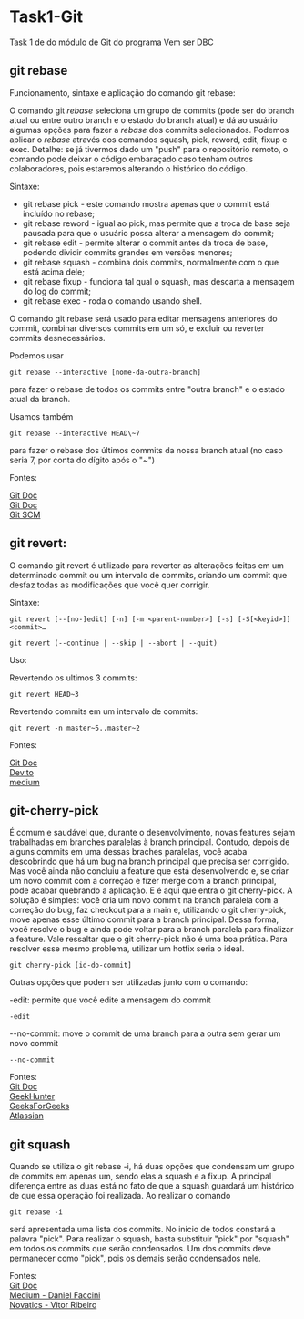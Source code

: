 # Task1-Git

Task 1 de do módulo de Git do programa Vem ser DBC

## git rebase

Funcionamento, sintaxe e aplicação do comando git rebase:

O comando git _rebase_ seleciona um grupo de commits (pode ser do branch atual ou entre outro branch e o estado do branch atual) e dá ao usuário algumas opções para fazer a _rebase_ dos commits selecionados. Podemos aplicar o _rebase_ através dos comandos squash, pick, reword, edit, fixup e exec. Detalhe: se já tivermos dado um "push" para o repositório remoto, o comando pode deixar o código embaraçado caso tenham outros colaboradores, pois estaremos alterando o histórico do código.

Sintaxe:<br>
 - git rebase pick - este comando mostra apenas que o commit está incluído no rebase;
 - git rebase reword - igual ao pick, mas permite que a troca de base seja pausada para que o usuário possa alterar a mensagem do commit;
 - git rebase edit - permite alterar o commit antes da troca de base, podendo dividir commits grandes em versões menores;
 - git rebase squash - combina dois commits, normalmente com o que está acima dele;
 - git rebase fixup - funciona tal qual o squash, mas descarta a mensagem do log do commit;
 - git rebase exec - roda o comando usando shell.

O comando git rebase será usado para editar mensagens anteriores do commit, combinar diversos commits em um só, e excluir ou reverter commits desnecessários.

Podemos usar
```
git rebase --interactive [nome-da-outra-branch]
```

para fazer o rebase de todos os commits entre "outra branch" e o estado atual da branch.<br>

Usamos também
```
git rebase --interactive HEAD\~7
```
para fazer o rebase dos últimos commits da nossa branch atual (no caso seria 7, por conta do dígito após o "~")<br>

Fontes: <br>

[Git Doc](https://docs.github.com/pt/get-started/using-git/about-git-rebase)<br>
[Git Doc](https://docs.github.com/pt/get-started/using-git/using-git-rebase-on-the-command-line)<br>
[Git SCM](https://git-scm.com/docs/git-rebase)<br>

## git revert:

O comando git revert é utilizado para reverter as alterações feitas em um determinado commit ou um intervalo de commits, criando um commit que desfaz todas as modificações que você quer corrigir. <br>

Sintaxe: <br>

```
git revert [--[no-]edit] [-n] [-m <parent-number>] [-s] [-S[<keyid>]] <commit>…​
```
```
git revert (--continue | --skip | --abort | --quit)
```

Uso: <br>

Revertendo os ultimos 3 commits:
```
git revert HEAD~3
```
Revertendo commits em um intervalo de commits:
```
git revert -n master~5..master~2
```

Fontes: <br>

[Git Doc](https://git-scm.com/docs/git-revert)<br>
[Dev.to](https://dev.to/womakerscode/tutorial-git-desfazendo-commits-revert-57c2)<br>
[medium](https://medium.com/@mstuttgart/desfazendo-commits-com-git-revert-f569c12fa6a6)<br>

## git-cherry-pick

É comum e saudável que, durante o desenvolvimento, novas features sejam trabalhadas em branches paralelas à branch principal. Contudo, depois de alguns commits em uma dessas braches paralelas, você acaba descobrindo que há um bug na branch principal que precisa ser corrigido. Mas você ainda não concluiu a feature que está desenvolvendo e, se criar um novo commit com a correção e fizer merge com a branch principal, pode acabar quebrando a aplicação. E é aqui que entra o git cherry-pick. A solução é simples: você cria um novo commit na branch paralela com a correção do bug, faz checkout para a main e, utilizando o git cherry-pick, move apenas esse último commit para a branch principal. Dessa forma, você resolve o bug e ainda pode voltar para a branch paralela para finalizar a feature. Vale ressaltar que o git cherry-pick não é uma boa prática. Para resolver esse mesmo problema, utilizar um hotfix seria o ideal.

```
git cherry-pick [id-do-commit]
```

Outras opções que podem ser utilizadas junto com o comando:

-edit: permite que você edite a mensagem do commit

```
-edit
```

--no-commit: move o commit de uma branch para a outra sem gerar um novo commit

```
--no-commit
```

Fontes:<br>
[Git Doc](https://git-scm.com/docs/git-cherry-pick)<br>
[GeekHunter](https://blog.geekhunter.com.br/git-cherry-pick-o-que-e-quando-usar)<br>
[GeeksForGeeks](https://www.geeksforgeeks.org/git-cherry-pick/)<br>
[Atlassian](https://www.atlassian.com/br/git/tutorials/cherry-pick)

## git squash

Quando se utiliza o git rebase -i, há duas opções que condensam um grupo de commits em apenas um, sendo elas a squash e a fixup. A principal diferença entre as duas está no fato de que a squash guardará um histórico de que essa operação foi realizada. Ao realizar o comando

```
git rebase -i
```

será apresentada uma lista dos commits. No início de todos constará a palavra "pick". Para realizar o squash, basta substituir "pick" por "squash" em todos os commits que serão condensados. Um dos commits deve permanecer como "pick", pois os demais serão condensados nele.

Fontes:<br>
[Git Doc](https://git-scm.com/docs/git-rebase)<br>
[Medium - Daniel Faccini](https://medium.com/cwi-software/utilizando-rebase-e-squash-para-melhorar-o-hist%C3%B3rico-do-git-fdb2d952c09c)<br>
[Novatics - Vitor Ribeiro](https://blog.novatics.com.br/como-fazer-um-git-squash-para-melhorar-seu-hist%C3%B3rico-de-commits-2a93835bfe8f)
